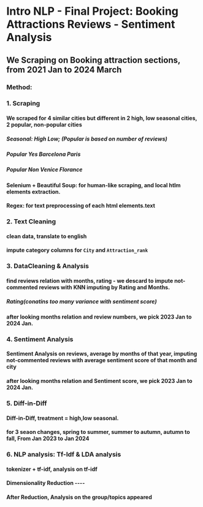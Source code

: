 # Intro NLP - Final Project: Booking Attractions Reviews - Sentiment Analysis

## We Scraping on Booking attraction sections, from 2021 Jan to 2024 March
 ### Method:
 ### 1. Scraping
 #### We scraped for 4 similar cities but different in 2 high, low seasonal cities, 2 popular, non-popular cities
 ##### Seasonal:   High          Low; (Popular is based on number of reviews)
 ##### Popular Yes Barcelona     Paris
 ##### Popular Non Venice        Florance
 #### Selenium + Beautiful Soup: for human-like scraping, and local htlm elements extraction. 
 #### Regex: for text preprocessing of each html elements.text

 ### 2. Text Cleaning
 #### clean data, translate to english
 #### impute category columns for `City` and `Attraction_rank`
 
 ### 3. DataCleaning & Analysis
 #### find reviews relation with months, rating - we descard to impute not-commented reviews with KNN imputing by Rating and Months.
 ##### Rating(conatins too many variance with sentiment score)
 #### after looking months relation and review numbers, we pick 2023 Jan to 2024 Jan.

 
 ### 4. Sentiment Analysis
 #### Sentiment Analysis on reviews, average by months of that year, imputing not-commented reviews with average sentiment score of that month and city
 #### after looking months relation and Sentiment score, we pick 2023 Jan to 2024 Jan.

 ### 5. Diff-in-Diff
 #### Diff-in-Diff, treatment = high,low seasonal.
 #### for 3 seaon changes, spring to summer, summer to autumn, autumn to fall, From Jan 2023 to Jan 2024

 
 ### 6. NLP analysis: Tf-Idf & LDA analysis
 #### tokenizer + tf-idf, analysis on tf-idf
 #### Dimensionality Reduction ----
 #### After Reduction, Analysis on the group/topics appeared
